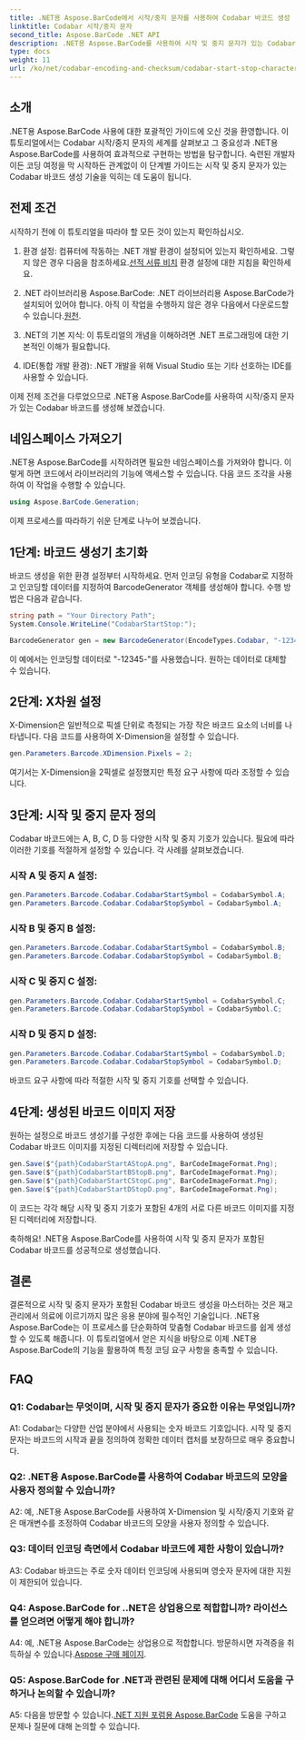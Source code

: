 ```yaml
---
title: .NET용 Aspose.BarCode에서 시작/중지 문자를 사용하여 Codabar 바코드 생성
linktitle: Codabar 시작/중지 문자
second_title: Aspose.BarCode .NET API
description: .NET용 Aspose.BarCode를 사용하여 시작 및 중지 문자가 있는 Codabar 바코드를 만드는 방법을 알아보세요. 개발자를 위한 단계별 가이드입니다.
type: docs
weight: 11
url: /ko/net/codabar-encoding-and-checksum/codabar-start-stop-characters/
---
```

## 소개

.NET용 Aspose.BarCode 사용에 대한 포괄적인 가이드에 오신 것을 환영합니다. 이 튜토리얼에서는 Codabar 시작/중지 문자의 세계를 살펴보고 그 중요성과 .NET용 Aspose.BarCode를 사용하여 효과적으로 구현하는 방법을 탐구합니다. 숙련된 개발자이든 코딩 여정을 막 시작하든 관계없이 이 단계별 가이드는 시작 및 중지 문자가 있는 Codabar 바코드 생성 기술을 익히는 데 도움이 됩니다.

## 전제 조건

시작하기 전에 이 튜토리얼을 따라야 할 모든 것이 있는지 확인하십시오.

1.  환경 설정: 컴퓨터에 작동하는 .NET 개발 환경이 설정되어 있는지 확인하세요. 그렇지 않은 경우 다음을 참조하세요.[선적 서류 비치](https://reference.aspose.com/barcode/net/) 환경 설정에 대한 지침을 확인하세요.

2. .NET 라이브러리용 Aspose.BarCode: .NET 라이브러리용 Aspose.BarCode가 설치되어 있어야 합니다. 아직 이 작업을 수행하지 않은 경우 다음에서 다운로드할 수 있습니다.[원천](https://releases.aspose.com/barcode/net/).

3. .NET의 기본 지식: 이 튜토리얼의 개념을 이해하려면 .NET 프로그래밍에 대한 기본적인 이해가 필요합니다.

4. IDE(통합 개발 환경): .NET 개발을 위해 Visual Studio 또는 기타 선호하는 IDE를 사용할 수 있습니다.

이제 전제 조건을 다루었으므로 .NET용 Aspose.BarCode를 사용하여 시작/중지 문자가 있는 Codabar 바코드를 생성해 보겠습니다.

## 네임스페이스 가져오기

.NET용 Aspose.BarCode를 시작하려면 필요한 네임스페이스를 가져와야 합니다. 이렇게 하면 코드에서 라이브러리의 기능에 액세스할 수 있습니다. 다음 코드 조각을 사용하여 이 작업을 수행할 수 있습니다.

```csharp
using Aspose.BarCode.Generation;
```

이제 프로세스를 따라하기 쉬운 단계로 나누어 보겠습니다.

## 1단계: 바코드 생성기 초기화

바코드 생성을 위한 환경 설정부터 시작하세요. 먼저 인코딩 유형을 Codabar로 지정하고 인코딩할 데이터를 지정하여 BarcodeGenerator 객체를 생성해야 합니다. 수행 방법은 다음과 같습니다.

```csharp
string path = "Your Directory Path";
System.Console.WriteLine("CodabarStartStop:");

BarcodeGenerator gen = new BarcodeGenerator(EncodeTypes.Codabar, "-12345-");
```

이 예에서는 인코딩할 데이터로 "-12345-"를 사용했습니다. 원하는 데이터로 대체할 수 있습니다.

## 2단계: X차원 설정

X-Dimension은 일반적으로 픽셀 단위로 측정되는 가장 작은 바코드 요소의 너비를 나타냅니다. 다음 코드를 사용하여 X-Dimension을 설정할 수 있습니다.

```csharp
gen.Parameters.Barcode.XDimension.Pixels = 2;
```

여기서는 X-Dimension을 2픽셀로 설정했지만 특정 요구 사항에 따라 조정할 수 있습니다.

## 3단계: 시작 및 중지 문자 정의

Codabar 바코드에는 A, B, C, D 등 다양한 시작 및 중지 기호가 있습니다. 필요에 따라 이러한 기호를 적절하게 설정할 수 있습니다. 각 사례를 살펴보겠습니다.

### 시작 A 및 중지 A 설정:

```csharp
gen.Parameters.Barcode.Codabar.CodabarStartSymbol = CodabarSymbol.A;
gen.Parameters.Barcode.Codabar.CodabarStopSymbol = CodabarSymbol.A;
```

### 시작 B 및 중지 B 설정:

```csharp
gen.Parameters.Barcode.Codabar.CodabarStartSymbol = CodabarSymbol.B;
gen.Parameters.Barcode.Codabar.CodabarStopSymbol = CodabarSymbol.B;
```

### 시작 C 및 중지 C 설정:

```csharp
gen.Parameters.Barcode.Codabar.CodabarStartSymbol = CodabarSymbol.C;
gen.Parameters.Barcode.Codabar.CodabarStopSymbol = CodabarSymbol.C;
```

### 시작 D 및 중지 D 설정:

```csharp
gen.Parameters.Barcode.Codabar.CodabarStartSymbol = CodabarSymbol.D;
gen.Parameters.Barcode.Codabar.CodabarStopSymbol = CodabarSymbol.D;
```

바코드 요구 사항에 따라 적절한 시작 및 중지 기호를 선택할 수 있습니다.

## 4단계: 생성된 바코드 이미지 저장

원하는 설정으로 바코드 생성기를 구성한 후에는 다음 코드를 사용하여 생성된 Codabar 바코드 이미지를 지정된 디렉터리에 저장할 수 있습니다.

```csharp
gen.Save($"{path}CodabarStartAStopA.png", BarCodeImageFormat.Png);
gen.Save($"{path}CodabarStartBStopB.png", BarCodeImageFormat.Png);
gen.Save($"{path}CodabarStartCStopC.png", BarCodeImageFormat.Png);
gen.Save($"{path}CodabarStartDStopD.png", BarCodeImageFormat.Png);
```

이 코드는 각각 해당 시작 및 중지 기호가 포함된 4개의 서로 다른 바코드 이미지를 지정된 디렉터리에 저장합니다.

축하해요! .NET용 Aspose.BarCode를 사용하여 시작 및 중지 문자가 포함된 Codabar 바코드를 성공적으로 생성했습니다.

## 결론

결론적으로 시작 및 중지 문자가 포함된 Codabar 바코드 생성을 마스터하는 것은 재고 관리에서 의료에 이르기까지 많은 응용 분야에 필수적인 기술입니다. .NET용 Aspose.BarCode는 이 프로세스를 단순화하여 맞춤형 Codabar 바코드를 쉽게 생성할 수 있도록 해줍니다. 이 튜토리얼에서 얻은 지식을 바탕으로 이제 .NET용 Aspose.BarCode의 기능을 활용하여 특정 코딩 요구 사항을 충족할 수 있습니다.

## FAQ

### Q1: Codabar는 무엇이며, 시작 및 중지 문자가 중요한 이유는 무엇입니까?

A1: Codabar는 다양한 산업 분야에서 사용되는 숫자 바코드 기호입니다. 시작 및 중지 문자는 바코드의 시작과 끝을 정의하여 정확한 데이터 캡처를 보장하므로 매우 중요합니다.

### Q2: .NET용 Aspose.BarCode를 사용하여 Codabar 바코드의 모양을 사용자 정의할 수 있습니까?

A2: 예, .NET용 Aspose.BarCode를 사용하여 X-Dimension 및 시작/중지 기호와 같은 매개변수를 조정하여 Codabar 바코드의 모양을 사용자 정의할 수 있습니다.

### Q3: 데이터 인코딩 측면에서 Codabar 바코드에 제한 사항이 있습니까?

A3: Codabar 바코드는 주로 숫자 데이터 인코딩에 사용되며 영숫자 문자에 대한 지원이 제한되어 있습니다.

### Q4: Aspose.BarCode for ..NET은 상업용으로 적합합니까? 라이선스를 얻으려면 어떻게 해야 합니까?

 A4: 예, .NET용 Aspose.BarCode는 상업용으로 적합합니다. 방문하시면 자격증을 취득하실 수 있습니다.[Aspose 구매 페이지](https://purchase.aspose.com/buy).

### Q5: Aspose.BarCode for .NET과 관련된 문제에 대해 어디서 도움을 구하거나 논의할 수 있습니까?

 A5: 다음을 방문할 수 있습니다.[.NET 지원 포럼용 Aspose.BarCode](https://forum.aspose.com/c/barcode/13) 도움을 구하고 문제나 질문에 대해 논의할 수 있습니다.